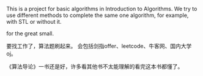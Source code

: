 This is a project for basic algorithms in Introduction to Algorithms.
We try to use different methods to complete the same one algorithm, for example, with STL or without it.

for the great small.

要找工作了，算法题刷起来。
会包括剑指offer、leetcode、牛客网、国内大学oj。

《算法导论》一书还是好，许多看其他书不太能理解的看完这本书都懂了。
